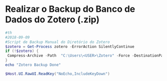# Realizar o Backup do Banco de Dados do Zotero (.zip)

```powershell
#th
#2018-09-09
#Script de Backup Manual do Diretório do Zotero
$zotero = Get-Process zotero -ErrorAction SilentlyContinue
if (!$zotero) {
 Compress-Archive -Path  "C:\Users\<USER>\Zotero" -Force -DestinationPath "D:\<BACKUP DESTINATION FOLDER>"
}
echo "Zotero Backup Done"

$Host.UI.RawUI.ReadKey("NoEcho,IncludeKeyDown")
```

